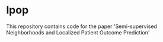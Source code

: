 # lpop
This repository contains code for the paper 'Semi-supervised Neighborhoods and Localized Patient Outcome Prediction'

